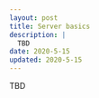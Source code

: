 ```yaml
---
layout: post
title: Server basics
description: |
  TBD
date: 2020-5-15
updated: 2020-5-15
---
```


TBD
